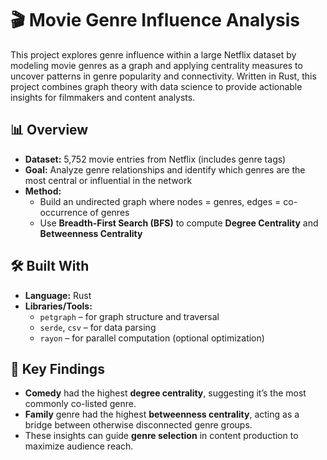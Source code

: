 # 🎬 Movie Genre Influence Analysis

This project explores genre influence within a large Netflix dataset by modeling movie genres as a graph and applying centrality measures to uncover patterns in genre popularity and connectivity. Written in Rust, this project combines graph theory with data science to provide actionable insights for filmmakers and content analysts.

## 📊 Overview

- **Dataset:** 5,752 movie entries from Netflix (includes genre tags)
- **Goal:** Analyze genre relationships and identify which genres are the most central or influential in the network
- **Method:** 
  - Build an undirected graph where nodes = genres, edges = co-occurrence of genres
  - Use **Breadth-First Search (BFS)** to compute **Degree Centrality** and **Betweenness Centrality**

## 🛠️ Built With

- **Language:** Rust  
- **Libraries/Tools:**  
  - `petgraph` – for graph structure and traversal  
  - `serde`, `csv` – for data parsing  
  - `rayon` – for parallel computation (optional optimization)  

## 📌 Key Findings

- **Comedy** had the highest **degree centrality**, suggesting it’s the most commonly co-listed genre.
- **Family** genre had the highest **betweenness centrality**, acting as a bridge between otherwise disconnected genre groups.
- These insights can guide **genre selection** in content production to maximize audience reach.
